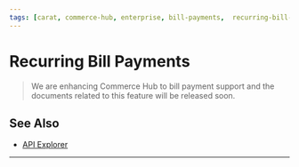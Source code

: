 ```yaml
---
tags: [carat, commerce-hub, enterprise, bill-payments,  recurring-bill-payments]
---
```



# Recurring Bill Payments

<!-- theme: danger -->
> We are enhancing Commerce Hub to bill payment support and the documents related to this feature will be released soon.

## See Also

- [API Explorer](../api/?type=post&path=/payments/v1/charges)

---
